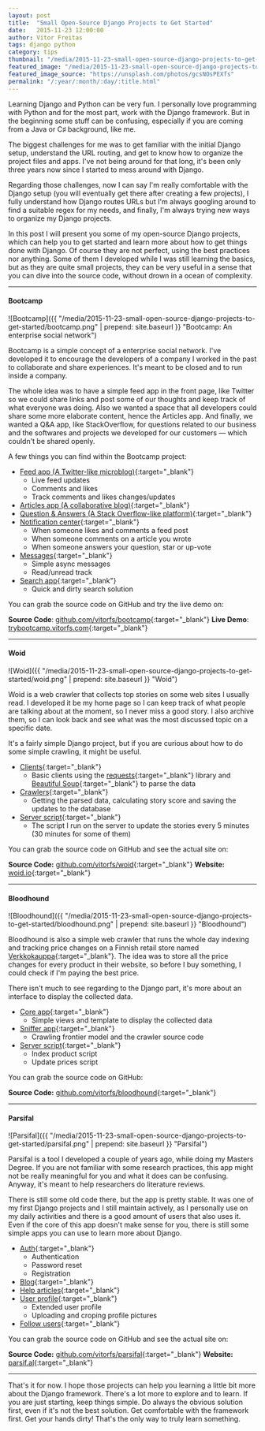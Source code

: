 ```yaml
---
layout: post
title:  "Small Open-Source Django Projects to Get Started"
date:   2015-11-23 12:00:00
author: Vitor Freitas
tags: django python
category: tips
thumbnail: "/media/2015-11-23-small-open-source-django-projects-to-get-started/featured-post-image.jpg"
featured_image: "/media/2015-11-23-small-open-source-django-projects-to-get-started/featured-post-image.jpg"
featured_image_source: "https://unsplash.com/photos/gcsNOsPEXfs"
permalink: "/:year/:month/:day/:title.html"
---
```


Learning Django and Python can be very fun. I personally love programming with Python and for the most part, work with the Django framework. But in the beginning some stuff can be confusing, especially if you are coming from a Java or C♯ background, like me.

The biggest challenges for me was to get familiar with the initial Django setup, understand the URL routing, and get to know how to organize the project files and apps. I've not being around for that long, it's been only three years now since I started to mess around with Django.

Regarding those challenges, now I can say I'm really comfortable with the Django setup (you will eventually get there after creating a few projects), I fully understand how Django routes URLs but I'm always googling around to find a suitable regex for my needs, and finally, I'm always trying new ways to organize my Django projects.

In this post I will present you some of my open-source Django projects, which can help you to get started and learn more about how to get things done with Django. Of course they are not perfect, using the best practices nor anything. Some of them I developed while I was still learning the basics, but as they are quite small projects, they can be very useful in a sense that you can dive into the source code, without drown in a ocean of complexity.


***


#### Bootcamp

![Bootcamp]({{ "/media/2015-11-23-small-open-source-django-projects-to-get-started/bootcamp.png" | prepend: site.baseurl }} "Bootcamp: An enterprise social network")

Bootcamp is a simple concept of a enterprise social network. I've developed it to encourage the developers of a company I worked in the past to collaborate and share experiences. It's meant to be closed and to run inside a company.

The whole idea was to have a simple feed app in the front page, like Twitter so we could share links and post some of our thoughts and keep track of what everyone was doing. Also we wanted a space that all developers could share some more elaborate content, hence the Articles app. And finally, we wanted a Q&A app, like StackOverflow, for questions related to our business and the softwares and projects we developed for our customers — which couldn't be shared openly.

A few things you can find within the Bootcamp project:

* [Feed app (A Twitter-like microblog)][bootcamp-feed]{:target="_blank"}
  * Live feed updates
  * Comments and likes
  * Track comments and likes changes/updates
* [Articles app (A collaborative blog)][bootcamp-articles]{:target="_blank"}
* [Question & Answers (A Stack Overflow-like platform)][bootcamp-qa]{:target="_blank"}
* [Notification center][bootcamp-notification]{:target="_blank"}
  * When someone likes and comments a feed post
  * When someone comments on a article you wrote
  * When someone answers your question, star or up-vote
* [Messages][bootcamp-messages]{:target="_blank"}
  * Simple async messages
  * Read/unread track
* [Search app][bootcamp-search]{:target="_blank"}
  * Quick and dirty search solution

You can grab the source code on GitHub and try the live demo on:

**Source Code**: [github.com/vitorfs/bootcamp][bootcamp-source]{:target="_blank"}
**Live Demo**: [trybootcamp.vitorfs.com][bootcamp-demo]{:target="_blank"}


***


#### Woid

![Woid]({{ "/media/2015-11-23-small-open-source-django-projects-to-get-started/woid.png" | prepend: site.baseurl }} "Woid")

Woid is a web crawler that collects top stories on some web sites I usually read. I developed it be my home page so I can keep track of what people are talking about at the moment, so I never miss a good story. I also archive them, so I can look back and see what was the most discussed topic on a specific date.

It's a fairly simple Django project, but if you are curious about how to do some simple crawling, it might be useful.

* [Clients][woid-clients]{:target="_blank"}
  * Basic clients using the [requests][woid-requests]{:target="_blank"} library and [Beautiful Soup][woid-bs4]{:target="_blank"} to parse the data
* [Crawlers][woid-crawlers]{:target="_blank"}
  * Getting the parsed data, calculating story score and saving the updates to the database
* [Server script][woid-top]{:target="_blank"}
  * The script I run on the server to update the stories every 5 minutes (30 minutes for some of them)

You can grab the source code on GitHub and see the actual site on:

**Source Code:** [github.com/vitorfs/woid][woid-source]{:target="_blank"}
**Website:** [woid.io][woid-site]{:target="_blank"}


***


#### Bloodhound

![Bloodhound]({{ "/media/2015-11-23-small-open-source-django-projects-to-get-started/bloodhound.png" | prepend: site.baseurl }} "Bloodhound")

Bloodhound is also a simple web crawler that runs the whole day indexing and tracking price changes on a Finnish retail store named [Verkkokauppa][bloodhound-verkkokauppa]{:target="_blank"}. The idea was to store all the price changes for every product in their website, so before I buy something, I could check if I'm paying the best price.

There isn't much to see regarding to the Django part, it's more about an interface to display the collected data.

* [Core app][bloodhound-core]{:target="_blank"}
  * Simple views and template to display the collected data
* [Sniffer app][bloodhound-sniffer]{:target="_blank"}
  * Crawling frontier model and the crawler source code
* [Server script][bloodhound-scripts]{:target="_blank"}
  * Index product script
  * Update prices script

You can grab the source code on GitHub:

**Source Code:** [github.com/vitorfs/bloodhound][bloodhound-source]{:target="_blank"}


***


#### Parsifal

![Parsifal]({{ "/media/2015-11-23-small-open-source-django-projects-to-get-started/parsifal.png" | prepend: site.baseurl }} "Parsifal")

Parsifal is a tool I developed a couple of years ago, while doing my Masters Degree. If you are not familiar with some research practices, this app might not be really meaningful for you and what it does can be confusing. Anyway, it's meant to help researchers do literature reviews.

There is still some old code there, but the app is pretty stable. It was one of my first Django projects and I still maintain actively, as I personally use on my daily activities and there is a good amount of users that also uses it. Even if the core of this app doesn't make sense for you, there is still some simple apps you can use to learn more about Django.

* [Auth][parsifal-auth]{:target="_blank"}
  * Authentication
  * Password reset
  * Registration
* [Blog][parsifal-blog]{:target="_blank"}
* [Help articles][parsifal-help]{:target="_blank"}
* [User profile][parsifal-profile]{:target="_blank"}
  * Extended user profile
  * Uploading and croping profile pictures
* [Follow users][parsifal-follow]{:target="_blank"}

You can grab the source code on GitHub and see the actual site on:

**Source Code:** [github.com/vitorfs/parsifal][parsifal-source]{:target="_blank"}
**Website:** [parsif.al][parsifal-site]{:target="_blank"}


***

That's it for now. I hope those projects can help you learning a little bit more about the Django framework. There's a lot more to explore and to learn. If you are just starting, keep things simple. Do always the obvious solution first, even if it's not the best solution. Get comfortable with the framework first. Get your hands dirty! That's the only way to truly learn something.


[bootcamp-feed]: https://github.com/vitorfs/bootcamp/tree/master/bootcamp/feeds
[bootcamp-articles]: https://github.com/vitorfs/bootcamp/tree/master/bootcamp/articles
[bootcamp-qa]: https://github.com/vitorfs/bootcamp/tree/master/bootcamp/questions
[bootcamp-notification]: https://github.com/vitorfs/bootcamp/tree/master/bootcamp/activities
[bootcamp-messages]: https://github.com/vitorfs/bootcamp/tree/master/bootcamp/messages
[bootcamp-search]: https://github.com/vitorfs/bootcamp/tree/master/bootcamp/search
[bootcamp-source]: https://github.com/vitorfs/bootcamp/
[bootcamp-demo]: http://trybootcamp.vitorfs.com/

[woid-clients]: https://github.com/vitorfs/woid/blob/master/woid/apps/services/wrappers.py
[woid-requests]: http://docs.python-requests.org/en/latest/
[woid-bs4]: http://www.crummy.com/software/BeautifulSoup/bs4/doc/
[woid-crawlers]: https://github.com/vitorfs/woid/blob/master/woid/apps/services/crawlers.py
[woid-top]: https://github.com/vitorfs/woid/blob/master/scripts/top.py
[woid-source]: https://github.com/vitorfs/woid/
[woid-site]: http://woid.io/

[bloodhound-verkkokauppa]: https://www.verkkokauppa.com/
[bloodhound-core]: https://github.com/vitorfs/bloodhound/tree/master/bloodhound/core
[bloodhound-sniffer]: https://github.com/vitorfs/bloodhound/tree/master/bloodhound/sniffer
[bloodhound-scripts]: https://github.com/vitorfs/bloodhound/tree/master/scripts
[bloodhound-source]: https://github.com/vitorfs/bloodhound/

[parsifal-auth]: https://github.com/vitorfs/parsifal/tree/master/parsifal/authentication
[parsifal-blog]: https://github.com/vitorfs/parsifal/tree/master/parsifal/blog
[parsifal-help]: https://github.com/vitorfs/parsifal/tree/master/parsifal/help
[parsifal-profile]: https://github.com/vitorfs/parsifal/blob/master/parsifal/authentication/models.py
[parsifal-follow]: https://github.com/vitorfs/parsifal/tree/master/parsifal/activities
[parsifal-source]: https://github.com/vitorfs/parsifal
[parsifal-site]: https://parsif.al
